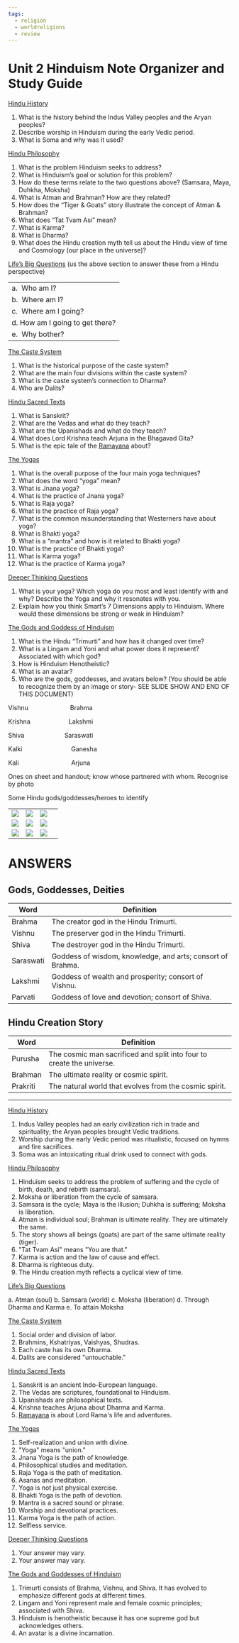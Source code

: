 ```yaml
---
tags:
  - religion
  - worldreligions
  - review
---
```

# Unit 2 Hinduism Note Organizer and Study Guide

<u>Hindu History</u>

1. What is the history behind the Indus Valley peoples and the Aryan peoples?
2. Describe worship in Hinduism during the early Vedic period.
3. What is Soma and why was it used?

<u>Hindu Philosophy</u>

1. What is the problem Hinduism seeks to address?
2. What is Hinduism’s goal or solution for this problem?
3. How do these terms relate to the two questions above? (Samsara, Maya, Duhkha, Moksha)
4. What is Atman and Brahman? How are they related?
5. How does the “Tiger & Goats” story illustrate the concept of Atman & Brahman?
6. What does “Tat Tvam Asi” mean?
7. What is Karma? 
8. What is Dharma?
9. What does the Hindu creation myth tell us about the Hindu view of time and Cosmology (our place in the universe)?

<u>Life’s Big Questions</u> (us the above section to answer these from a Hindu perspective)

|                                  |
| -------------------------------- |
| a.  Who am I?                    |
| b.  Where am I?                  |
| c.  Where am I going?            |
| d.  How am I going to get there? |
| e.  Why bother?                  | 



<u>The Caste System</u>

1. What is the historical purpose of the caste system?
2. What are the main four divisions within the caste system?
3. What is the caste system’s connection to Dharma?
4. Who are Dalits?

<u>Hindu Sacred Texts</u>

1. What is Sanskrit?
2. What are the Vedas and what do they teach?
3. What are the Upanishads and what do they teach?
4. What does Lord Krishna teach Arjuna in the Bhagavad Gita?
5. What is the epic tale of the [Ramayana](80_Learning_Education/81_High_School/81.10%20Junior_Year/81.17_1_World_Religions/Hinduism/Ramayana.md) about?

<u>The Yogas</u>

1. What is the overall purpose of the four main yoga techniques?
2. What does the word “yoga” mean?
3. What is Jnana yoga?
4. What is the practice of Jnana yoga?
5. What is Raja yoga?
6. What is the practice of Raja yoga?
7. What is the common misunderstanding that Westerners have about yoga?
8. What is Bhakti yoga?
9. What is a “mantra” and how is it related to Bhakti yoga?
10. What is the practice of Bhakti yoga?
11. What is Karma yoga?
12. What is the practice of Karma yoga?

<u>Deeper Thinking Questions</u>

1. What is your yoga? Which yoga do you most and least identify with and why? Describe the Yoga and why it resonates with you.  
2. Explain how you think Smart’s 7 Dimensions apply to Hinduism. Where would these dimensions be strong or weak in Hinduism? 

<u>The Gods and Goddess of Hinduism</u>

1. What is the Hindu “Trimurti” and how has it changed over time?
2. What is a Lingam and Yoni and what power does it represent? Associated with which god?
3. How is Hinduism Henotheistic?
4. What is an avatar?
5. Who are the gods, goddesses, and avatars below? (You should be able to recognize them by an image or story- SEE SLIDE SHOW AND END OF THIS DOCUMENT)

Vishnu                        Brahma

Krishna                      Lakshmi       

Shiva                       Saraswati                 

Kalki                            Ganesha

Kali                              Arjuna

Ones on sheet and handout; know whose partnered with whom. Recognise by photo

  

Some Hindu gods/goddesses/heroes to identify

|                                                                                                                                                                                                |                                                                                                                                                                                                |                                                                                                                                                                                                |     |
| ---------------------------------------------------------------------------------------------------------------------------------------------------------------------------------------------- | ---------------------------------------------------------------------------------------------------------------------------------------------------------------------------------------------- | ---------------------------------------------------------------------------------------------------------------------------------------------------------------------------------------------- | --- |
| ![](https://lh6.googleusercontent.com/ds53QTmON4bctIY2CvjAaDxIYr0T1A2N62urOxtdwFU95h9C204O-Cwpz-q_GBekefkHW0ijAyhrQtEDFP--nMwkDJGdzZpyhL5p4iP40Z-gyK5o_jLV2f2gJLJm65qSWDAU_86nkswZTajxKoT7AKw) | ![](https://lh3.googleusercontent.com/ih0RL7N_2aUHcukYEigWrjpmS8ZuT0f6q0wHO1reMSqqKCEp5-B6ulzcwecRdfuStqDr-DftFyMcQw7anPn1oOwN7ahSaQ7ADBXN5oYPohC_f5oEP-pgbgRX94kxYrBUB3O-wvaxjERPxhTj-g2iaRA) | ![](https://lh3.googleusercontent.com/fQER-j6ZL-K7Rowzxg0PsjAVT2rLFKgA8bpcNxuMhfkB8BAVTVlfoyCceOrQ_ZHYp8dICDXzpwB9DzuMbWJc0sg8NtPso_a8uWYSZJA7rG-lj3RERfCKKgKv_vBWgq7nqBrGPjgUbGmVC-NIS45Qwys) |     |
| ![](https://lh3.googleusercontent.com/iHe_bByamN-xN1D4l024PxGq0EzXo9cYyGA_lTmbHDWFB5RNwzBZYXWd20dqr71kDsUOA7cv8rLmUS-WoXnTExQ5iKB9sGZm3CaHO6BGFjGWwQlN_CXqnx-UMbxWba_mvj2SNOvqKEPYfKBEhqOcsX8) | ![](https://lh4.googleusercontent.com/DgzGmyPM6VWv2s9qvkJ3tDCURNodO92qwoWGP5fZswzd5OfKHdmyQySrfLhTaHxs8QKagrSBH5-OxnQLAsVaKNDgo5S5YLPLClfEaT12suQUVWSVKy7QNNoZCsPhEnwF3g-avkzVTaykNjdVMve_LFg) | ![](https://lh6.googleusercontent.com/00ytajcVxROx9O8TRvRLGCmSqRf0iVjP-q33VDsQzkE6-5VzkNiMq9N4FbtkDgaKcsil7Q_-vXNufpD-BgoJA0FfCO8JASRdA582o985H4SdvIT3LzMY7RywMcIk9ybOZs4MsqagwMgnBHyXQEiB48U) |     |
| ![](https://lh4.googleusercontent.com/XhdVJTMUN-ol1NoeT7CtUjlfU8AdQxL3t1CGDb3V8tJkzENn8Dk2kCQz5DUxkyHwOBSdW-pcBh4TnXRN3ODlvr_ugllG2veVxNirnbpyRQ9bomMb4CzsFZviW6IkD1EKxHCfyiu5Y_dR3pwAo3A4aq8) | ![](https://lh4.googleusercontent.com/kVqTOaKsto2z92QOcFy4W5WYd1SmsHtzmqVEfbVX_O7wpM_tMqbe7EJLHQmbPhzlr6mar4K6JENsTQvIjV7kOgTW2nI6JJ6XfNuN-mfuSFm_ejPxv3zJFWE0zKp3KxxaCDsnATBkmrNfjYobOnhLqh0) | ![](https://lh6.googleusercontent.com/1Zfetg_Xgd8Sdz5n4jNXWNyOKTTl3BO4NSITuXZ18ZpiQLl13hiVAAKlKMtEiWQPENHiDmu9CkJxt-124g7T-a4SQxHbdXeNz6BgUFOFimqY3px2g2Uk0-tcAC3SACCAYUqCtGEGMHJL2qKOJ1nUC-w) |     | 

# ANSWERS
## Gods, Goddesses, Deities

|Word|Definition|
|---|---|
|Brahma|The creator god in the Hindu Trimurti.|
|Vishnu|The preserver god in the Hindu Trimurti.|
|Shiva|The destroyer god in the Hindu Trimurti.|
|Saraswati|Goddess of wisdom, knowledge, and arts; consort of Brahma.|
|Lakshmi|Goddess of wealth and prosperity; consort of Vishnu.|
|Parvati|Goddess of love and devotion; consort of Shiva.|

## Hindu Creation Story

|Word|Definition|
|---|---|
|Purusha|The cosmic man sacrificed and split into four to create the universe.|
|Brahman|The ultimate reality or cosmic spirit.|
|Prakriti|The natural world that evolves from the cosmic spirit.|

---

<u>Hindu History</u>

1. Indus Valley peoples had an early civilization rich in trade and spirituality; the Aryan peoples brought Vedic traditions.
2. Worship during the early Vedic period was ritualistic, focused on hymns and fire sacrifices.
3. Soma was an intoxicating ritual drink used to connect with gods.

<u>Hindu Philosophy</u>

1. Hinduism seeks to address the problem of suffering and the cycle of birth, death, and rebirth (samsara).
2. Moksha or liberation from the cycle of samsara.
3. Samsara is the cycle; Maya is the illusion; Duhkha is suffering; Moksha is liberation.
4. Atman is individual soul; Brahman is ultimate reality. They are ultimately the same.
5. The story shows all beings (goats) are part of the same ultimate reality (tiger).
6. "Tat Tvam Asi" means "You are that."
7. Karma is action and the law of cause and effect.
8. Dharma is righteous duty.
9. The Hindu creation myth reflects a cyclical view of time.

<u>Life’s Big Questions</u>

a. Atman (soul) b. Samsara (world) c. Moksha (liberation) d. Through Dharma and Karma e. To attain Moksha

<u>The Caste System</u>

1. Social order and division of labor.
2. Brahmins, Kshatriyas, Vaishyas, Shudras.
3. Each caste has its own Dharma.
4. Dalits are considered "untouchable."

<u>Hindu Sacred Texts</u>

1. Sanskrit is an ancient Indo-European language.
2. The Vedas are scriptures, foundational to Hinduism.
3. Upanishads are philosophical texts.
4. Krishna teaches Arjuna about Dharma and Karma.
5. [Ramayana](80_Learning_Education/81_High_School/81.10%20Junior_Year/81.17_1_World_Religions/Hinduism/Ramayana.md) is about Lord Rama's life and adventures.

<u>The Yogas</u>

1. Self-realization and union with divine.
2. "Yoga" means "union."
3. Jnana Yoga is the path of knowledge.
4. Philosophical studies and meditation.
5. Raja Yoga is the path of meditation.
6. Asanas and meditation.
7. Yoga is not just physical exercise.
8. Bhakti Yoga is the path of devotion.
9. Mantra is a sacred sound or phrase.
10. Worship and devotional practices.
11. Karma Yoga is the path of action.
12. Selfless service.

<u>Deeper Thinking Questions</u>

1. Your answer may vary.
2. Your answer may vary.

<u>The Gods and Goddesses of Hinduism</u>

1. Trimurti consists of Brahma, Vishnu, and Shiva. It has evolved to emphasize different gods at different times.
2. Lingam and Yoni represent male and female cosmic principles; associated with Shiva.
3. Hinduism is henotheistic because it has one supreme god but acknowledges others.
4. An avatar is a divine incarnation.
